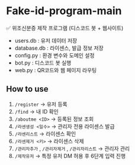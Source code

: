 # Fake-id-program-main

✅ 위조신분증 제작 프로그램 (디스코드 봇 + 웹사이트)

- users.db : 유저 데이터 저장
- database.db : 라이센스, 발급 정보 저장
- config.py : 환경 변수와 도메인 설정
- bot.py : 디스코드 봇 실행
- web.py : QR코드와 웹 페이지 라우팅

## How to use
1. `/register` → 유저 등록
2. `/find` → 내 ID 확인
3. `/aboutme <ID>` → 등록된 정보 조회
4. `/라센생성 <일수>` → 관리자 전용 라이센스 발급
5. `/라센리스트` → 라이센스 확인
6. `/라센제거 <키>` → 라이센스 삭제
7. `/관리자추가` , `/관리자제거` , `/관리자리스트` → 관리자 관리
8. `/제작유저` → 특정 유저 DM 허용 후 6단계 입력 진행
